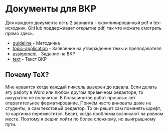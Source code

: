 # Документы для ВКР

Для каждого документа есть 2 варианта - скомпилированный pdf и tex-исходник. GitHub поддерживает открытие pdf, так что можете смотреть прямо здесь.

- [guideline](guideline.pdf) - Методичка
- [topic-application](topic-application.pdf) - Заявление на утверждение темы и преподавателя
- [assignment](assignment) - Задание на ВКР
- [text](text) - Текст ВКР

## Почему TeX?

Мне нравится когда каждый пиксель выверен до идеала. Если делать эту работу в Word или любом другом привычном редакторе, то аккуратно не получится. В большинстве работ прошлых лет отвратительное форматирование. Причём часто виноваты даже не студенты, а сам текстовый редактор. То он решит сам поменять шрифт, то картинка переместится. Бесит, когда проблемы возникают на ровном месте. Поэтому я решил пойти по более сложному, но выигрышному пути.
